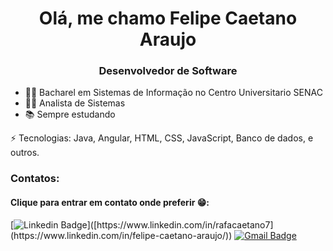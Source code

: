 <h1 align="center">Olá, me chamo Felipe Caetano Araujo</h1>
<h3 align="center">Desenvolvedor de Software</h3>

- 👨‍🎓 Bacharel em Sistemas de Informação no Centro Universitario SENAC
- 👨‍💻 Analista de Sistemas
- 📚 Sempre estudando

⚡ Tecnologias: Java, Angular, HTML, CSS, JavaScript, Banco de dados, e outros.

<h3>Contatos:</h3>
<h4>Clique para entrar em contato onde preferir 😁:</h4>

[![Linkedin Badge](https://img.shields.io/badge/-LinkedIn-blue?style=flat-square&logo=Linkedin&logoColor=white&link=https://[[www.linkedin.com/in/rafacaetano7](https://www.linkedin.com/in/felipe-caetano-araujo/)](https://www.linkedin.com/in/felipe-caetano-araujo/))]([https://www.linkedin.com/in/rafacaetano7](https://www.linkedin.com/in/felipe-caetano-araujo/))
[![Gmail Badge](https://img.shields.io/badge/-Email-c14438?style=flat-square&logo=Gmail&logoColor=white&link=mailto:felipe.caetanoaraujo@gmail.com)](mailto:felipe.caetanoaraujo@gmail.com)
